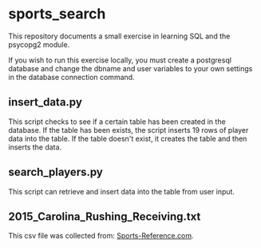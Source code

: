# sports_search
This repository documents a small exercise in learning SQL and the psycopg2 module.


If you wish to run this exercise locally, you must create a postgresql database and change the dbname and user variables to your own settings in the database connection command.
## insert_data.py
This script checks to see if a certain table has been created in the database. If the table has been exists, the script inserts 19 rows of player data into the table. If the table doesn't exist, it creates the table and then inserts the data.

## search_players.py
This script can retrieve and insert data into the table from user input.

## 2015_Carolina_Rushing_Receiving.txt
This csv file was collected from: [Sports-Reference.com](http://www.sports-reference.com/cfb/schools/north-carolina/2015.html).
